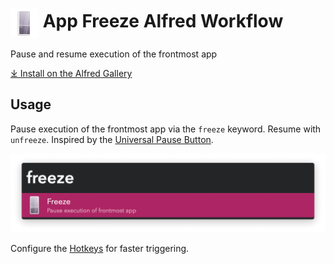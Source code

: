 # <img src='Workflow/icon.png' width='45' align='center' alt='icon'> App Freeze Alfred Workflow

Pause and resume execution of the frontmost app

[⤓ Install on the Alfred Gallery](https://alfred.app/workflows/vitor/app-freeze)

## Usage

Pause execution of the frontmost app via the `freeze` keyword. Resume with `unfreeze`. Inspired by the [Universal Pause Button](https://github.com/ryanries/UniversalPauseButton/blob/dc5a3d5173e153012fee850e557755e250da9105/README.md).

![Freeze app](Workflow/images/about/freeze.png)

Configure the [Hotkeys](https://www.alfredapp.com/help/workflows/triggers/hotkey/) for faster triggering.
